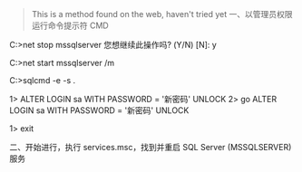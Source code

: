 > This is a method found on the web, haven't tried yet
一、以管理员权限运行命令提示符 CMD

C:\>net stop mssqlserver
您想继续此操作吗? (Y/N) [N]: y

C:\>net start mssqlserver /m

C:\>sqlcmd -e -s .

1> ALTER LOGIN sa WITH PASSWORD = '新密码' UNLOCK
2> go
ALTER LOGIN sa WITH PASSWORD = '新密码' UNLOCK

1> exit

二、开始进行，执行 services.msc，找到并重启 SQL Server (MSSQLSERVER) 服务
